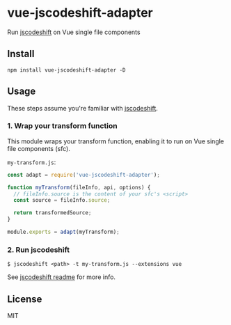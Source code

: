 # vue-jscodeshift-adapter

Run [jscodeshift](https://github.com/facebook/jscodeshift) on Vue single file components

## Install

```
npm install vue-jscodeshift-adapter -D
```

## Usage

These steps assume you're familiar with [jscodeshift](https://github.com/facebook/jscodeshift).

### 1. Wrap your transform function

This module wraps your transform function, enabling it to run on Vue single file components (sfc).

`my-transform.js`:

```js
const adapt = require('vue-jscodeshift-adapter');

function myTransform(fileInfo, api, options) {
  // fileInfo.source is the content of your sfc's <script>
  const source = fileInfo.source;

  return transformedSource;
}

module.exports = adapt(myTransform);
```

### 2. Run jscodeshift

```
$ jscodeshift <path> -t my-transform.js --extensions vue
```

See [jscodeshift readme](https://github.com/facebook/jscodeshift#usage-cli) for more info.

## License

MIT